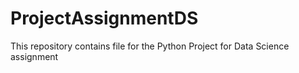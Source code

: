 # ProjectAssignmentDS

This repository contains file for the Python Project for Data Science assignment
